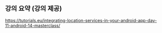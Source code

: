 ## 강의 요약 (강의 제공)

https://tutorials.eu/integrating-location-services-in-your-android-app-day-11-android-14-masterclass/
